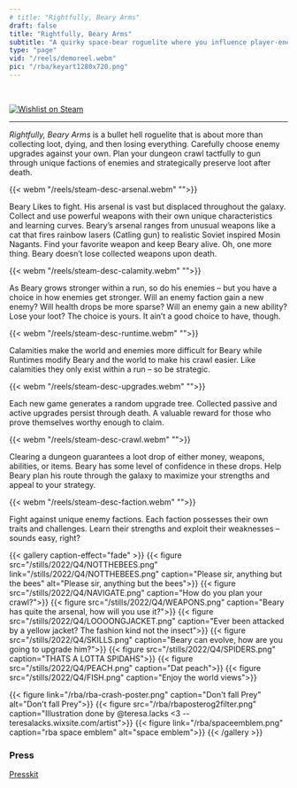 ```yaml
---
# title: "Rightfully, Beary Arms"
draft: false
title: "Rightfully, Beary Arms"
subtitle: "A quirky space-bear roguelite where you influence player-enemy upgrades, loot weapons, and influence what persists after death."
type: "page"
vid: "/reels/demoreel.webm"
pic: "/rba/keyart1280x720.png"
---
```



<!-- {{< youtube id="FjANEujgFDA" title="PAX East 2022 Trailer" >}} -->
<!-- ![Rightfully, Beary Arms](/rba/logo4.png) -->


<br />

[![Wishlist on Steam](/buttons/wishlistbutton.png)](https://store.steampowered.com/app/1928030?utm_source=rbawebsite)


---

_Rightfully, Beary Arms_ is a bullet hell roguelite that is about more than collecting loot, dying, and then losing everything. Carefully choose enemy upgrades against your own. Plan your dungeon crawl tactfully to gun through unique factions of enemies and strategically preserve loot after death.


{{< webm "/reels/steam-desc-arsenal.webm" "">}}

Beary Likes to fight. His arsenal is vast but displaced throughout the galaxy. Collect and use powerful weapons with their own unique characteristics and learning curves. Beary’s arsenal ranges from unusual weapons like a cat that fires rainbow lasers (Catling gun) to realistic Soviet inspired Mosin Nagants. Find your favorite weapon and keep Beary alive. Oh, one more thing. Beary doesn’t lose collected weapons upon death.



{{< webm "/reels/steam-desc-calamity.webm" "">}}

As Beary grows stronger within a run, so do his enemies – but you have a choice in how enemies get stronger. Will an enemy faction gain a new enemy? Will health drops be more sparse? Will an enemy gain a new ability? Lose your loot? The choice is yours. It ain’t a good choice to have, though.

{{< webm "/reels/steam-desc-runtime.webm" "">}}

Calamities make the world and enemies more difficult for Beary while Runtimes modify Beary and the world to make his crawl easier. Like calamities they only exist within a run – so be strategic.

{{< webm "/reels/steam-desc-upgrades.webm" "">}}

Each new game generates a random upgrade tree. Collected passive and active upgrades persist through death. A valuable reward for those who prove themselves worthy enough to claim.

{{< webm "/reels/steam-desc-crawl.webm" "">}}

Clearing a dungeon guarantees a loot drop of either money, weapons, abilities, or items. Beary has some level of confidence in these drops. Help Beary plan his route through the galaxy to maximize your strengths and appeal to your strategy.

{{< webm "/reels/steam-desc-faction.webm" "">}}

Fight against unique enemy factions. Each faction possesses their own traits and challenges. Learn their strengths and exploit their weaknesses – sounds easy, right?

{{< gallery caption-effect="fade" >}}
  {{< figure src="/stills/2022/Q4/NOTTHEBEES.png" link="/stills/2022/Q4/NOTTHEBEES.png" caption="Please sir, anything but the bees" alt="Please sir, anything but the bees">}}
  {{< figure src="/stills/2022/Q4/NAVIGATE.png" caption="How do you plan your crawl?">}}
  {{< figure src="/stills/2022/Q4/WEAPONS.png" caption="Beary has quite the arsenal, how will you use it?">}}
  {{< figure src="/stills/2022/Q4/LOOOONGJACKET.png" caption="Ever been attacked by a yellow jacket? The fashion kind not the insect">}}
  {{< figure src="/stills/2022/Q4/SKILLS.png" caption="Beary can evolve, how are you going to upgrade him?">}}
  {{< figure src="/stills/2022/Q4/SPIDERS.png" caption="THATS A LOTTA SPIDAHS">}}
  {{< figure src="/stills/2022/Q4/PEACH.png" caption="Dat peach">}}
  {{< figure src="/stills/2022/Q4/FISH.png" caption="Enjoy the world views">}}


  {{< figure link="/rba/rba-crash-poster.png" caption="Don't fall Prey" alt="Don't fall Prey">}}
  {{< figure src="/rba/rbaposterog2filter.png" caption="Illustration done by @teresa.lacks <3 -- teresalacks.wixsite.com/artist">}}
  {{< figure link="/rba/spaceemblem.png" caption="rba space emblem" alt="space emblem">}}
{{< /gallery >}}


### Press

[Presskit](https://daylightbasementstudio.com/press/rba)